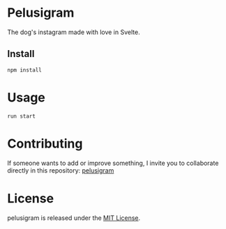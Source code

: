 # Pelusigram 

The dog's instagram made with love in Svelte.

## Install

```npm
npm install
```

# Usage

```npm
run start
```

# Contributing
If someone wants to add or improve something, I invite you to collaborate directly in this repository: [pelusigram](https://github.com/AryRosvall/pelusigram)

# License
pelusigram is released under the [MIT License](https://opensource.org/licenses/MIT).
